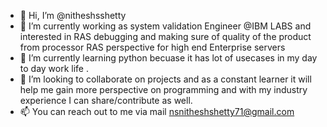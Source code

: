 - 👋 Hi, I’m @nitheshsshetty
- 👀 I’m  currently working as system validation Engineer @IBM LABS and interested in RAS debugging and making sure of quality of the product from processor RAS perspective for high end Enterprise servers 
- 🌱 I’m currently learning python becuase it has lot of usecases in my day to day work life .
- 💞️ I’m looking to collaborate on projects and as a constant learner it will help me gain more perspective on programming and with my industry experience I can share/contribute as well.
- 📫 You can reach out to me via mail nsnitheshshetty71@gmail.com

<!---
nitheshsshetty/nitheshsshetty is a ✨ special ✨ repository because its `README.md` (this file) appears on your GitHub profile.
You can click the Preview link to take a look at your changes.
--->
